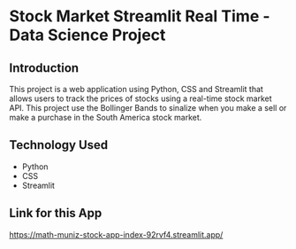 # Stock Market Streamlit Real Time - Data Science Project

## Introduction 
This project is a web application using Python, CSS and Streamlit that allows users to track the prices of stocks using a real-time stock market API. This project use the Bollinger Bands to sinalize when you make a sell or make a purchase in the South America stock market. 

## Technology Used

- Python
- CSS
- Streamlit

## Link for this App
https://math-muniz-stock-app-index-92rvf4.streamlit.app/
